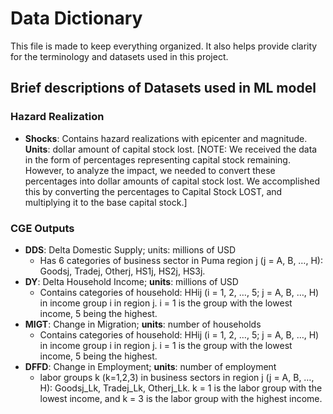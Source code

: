 # Data Dictionary

This file is made to keep everything organized. It also helps provide clarity for the terminology and datasets used in this project. 

## Brief descriptions of Datasets used in ML model

### Hazard Realization 
- **Shocks**: Contains hazard realizations with epicenter and magnitude. **Units**: dollar amount of capital stock lost.
   [NOTE: We received the data in the form of percentages representing capital stock remaining. However, to analyze the impact, we needed to convert these percentages into dollar amounts of capital stock lost. We accomplished this by converting the percentages to Capital Stock LOST, and multiplying it to the base capital stock.]

### CGE Outputs
- **DDS**: Delta Domestic Supply; units: millions of USD 
    - Has 6 categories of business sector in Puma region j (j = A, B, …, H): Goodsj, Tradej, Otherj, HS1j, HS2j, HS3j.
- **DY**: Delta Household Income; **units**: millions of USD 
    - Contains categories of household: HHij (i = 1, 2, …, 5; j = A, B, …, H) in income group i in region j. i = 1 is the group with the lowest income, 5 being the highest.
- **MIGT**: Change in Migration; **units**: number of households 
    - Contains categories of household: HHij (i = 1, 2, …, 5; j = A, B, …, H) in income group i in region j. i = 1 is the group with the lowest income, 5 being the highest.
- **DFFD**: Change in Employment; **units**: number of employment 
    - labor groups k (k=1,2,3) in business sectors in region j (j = A, B, …, H): Goodsj_Lk, Tradej_Lk, Otherj_Lk. k = 1 is the labor group with the lowest income, and k = 3 is the labor group with the highest income.



